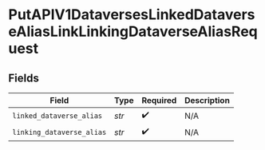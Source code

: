 # PutAPIV1DataversesLinkedDataverseAliasLinkLinkingDataverseAliasRequest


## Fields

| Field                     | Type                      | Required                  | Description               |
| ------------------------- | ------------------------- | ------------------------- | ------------------------- |
| `linked_dataverse_alias`  | *str*                     | :heavy_check_mark:        | N/A                       |
| `linking_dataverse_alias` | *str*                     | :heavy_check_mark:        | N/A                       |